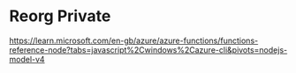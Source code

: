 # Reorg Private


https://learn.microsoft.com/en-gb/azure/azure-functions/functions-reference-node?tabs=javascript%2Cwindows%2Cazure-cli&pivots=nodejs-model-v4